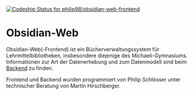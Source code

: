 [ ![Codeship Status for philip98/obsidian-web-frontend](https://codeship.com/projects/cbb958e0-5bb5-0133-4261-42612c8c8541/status?branch=master)](https://codeship.com/projects/110793)
# Obsidian-Web

Obsidian-Web(-Frontend) ist ein Bücherverwaltungssystem für
Lehrmittelbibliotheken, insbesondere diejenige des Michaeli-Gymnasiums.
Informationen zur Art der Datenerhebung und zum Datenmodell sind beim
[Backend](https://github.com/philip98/obsidian-web) zu finden.

Frontend und Backend wurden programmiert von Philip Schlösser unter technischer
Beratung von Martin Hirschberger.
